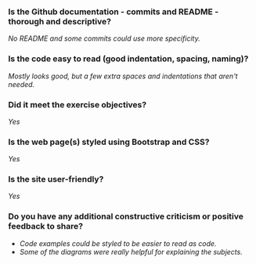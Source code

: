 ### Is the Github documentation - commits and README - thorough and descriptive?
_No README and some commits could use more specificity._

### Is the code easy to read (good indentation, spacing, naming)?
_Mostly looks good, but a few extra spaces and indentations that aren't needed._

### Did it meet the exercise objectives?
_Yes_

### Is the web page(s) styled using Bootstrap and CSS?
_Yes_

### Is the site user-friendly?
_Yes_

### Do you have any additional constructive criticism or positive feedback to share?
* _Code examples could be styled to be easier to read as code._
* _Some of the diagrams were really helpful for explaining the subjects._

